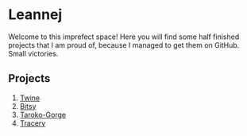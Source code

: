 # Leannej

Welcome to this imprefect space! Here you will find some half finished projects that I am proud of, because I managed to get them on GitHub. Small victories.

## Projects
1. [Twine](Things.html)
2. [Bitsy](endangered_creatures.html)
3. [Taroko-Gorge](taroko-gorge.html)
5. [Tracery](tracery/index.html)


